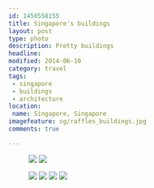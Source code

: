 ```yaml
---
id: 1450558155
title: Singapore's buildings
layout: post
type: photo
description: Pretty buildings
headline: 
modified: 2014-06-10
category: travel
tags:
 - singapore
 - buildings
 - architecture
location: 
 name: Singapore, Singapore
imagefeature: sg/raffles_buildings.jpg
comments: true

---
```


<figure class="half">
  <a href="/images/sg/midtown.jpg"><img src="/images/scale/sg/midtown.jpg"/></a>
  <a href="/images/sg/raffles_buildings.jpg"><img src="/images/scale/sg/raffles_buildings.jpg"/></a>
</figure>

<figure class="quarter">
  <a href="/images/sg/suspended_garden.jpg"><img src="/images/scale/sg/suspended_garden.jpg"/></a>
  <a href="/images/sg/raffles_place.jpg"><img src="/images/scale/sg/raffles_place.jpg"/></a>
  <a href="/images/sg/marina_bay_fountain.jpg"><img src="/images/scale/sg/marina_bay_fountain.jpg"/></a>
  <a href="/images/sg/flyer_night.jpg"><img src="/images/scale/sg/flyer_night.jpg"/></a>
</figure>
